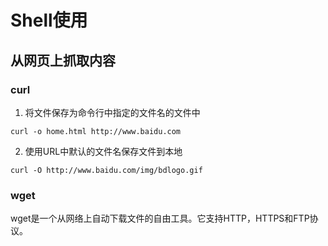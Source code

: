 # Shell使用

## 从网页上抓取内容

### curl
1. 将文件保存为命令行中指定的文件名的文件中
```
curl -o home.html http://www.baidu.com
```

2. 使用URL中默认的文件名保存文件到本地
```
curl -O http://www.baidu.com/img/bdlogo.gif
```

### wget
wget是一个从网络上自动下载文件的自由工具。它支持HTTP，HTTPS和FTP协议。
